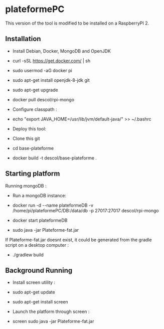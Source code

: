# plateformePC

This version of the tool is modified to be installed on a RaspberryPI 2.


## Installation

* Install Debian, Docker, MongoDB and OpenJDK
 * curl -sSL https://get.docker.com/ | sh
 * sudo usermod -aG docker pi
 * sudo apt-get install openjdk-8-jdk git
 * sudo apt-get upgrade
 * docker pull descol/rpi-mongo

* Configure classpath :
 * echo "export JAVA_HOME=/usr/lib/jvm/default-java/" >> ~/.bashrc

* Deploy this tool:
 * Clone this git
 * cd base-plateforme
 * docker build -t descol/base-plateforme .


## Starting platform

Running mongoDB :
* Run a mongoDB instance:

 * docker run -d --name plateformeDB -v /home/pi/plateformePC/DB:/data/db -p 27017:27017 descol/rpi-mongo

 * docker start plateformeDB

 * sudo java -jar Plateforme-fat.jar

If Plateforme-fat.jar doesnt exist, it could be generated from the gradle script on a desktop computer :  

* ./gradlew build


## Background Running

* Install screen utility :
 * sudo apt-get update
 * sudo apt-get install screen

* Launch the platform through screen :
 * screen sudo java -jar Plateforme-fat.jar
